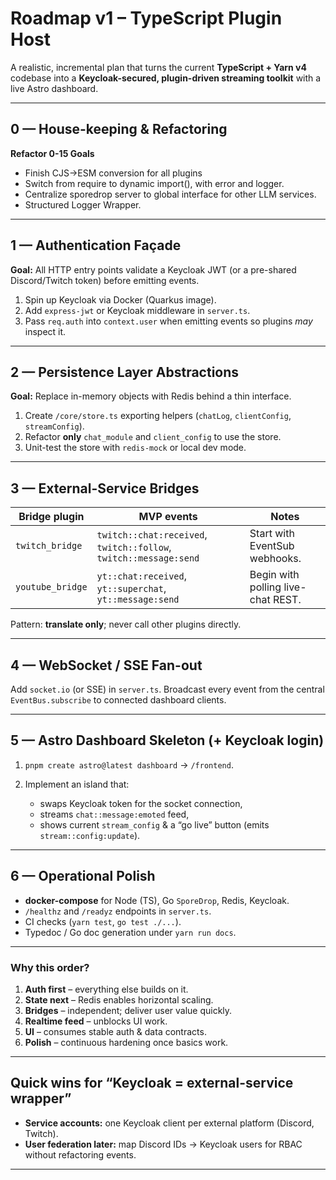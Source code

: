 # Roadmap v1 – TypeScript Plugin Host

A realistic, incremental plan that turns the current **TypeScript + Yarn v4** codebase into a **Keycloak-secured, plugin-driven streaming toolkit** with a live Astro dashboard.

---

## 0 — House-keeping & Refactoring

**Refactor 0-15 Goals**

- Finish CJS→ESM conversion for all plugins
- Switch from require to dynamic import(), with error and logger.
- Centralize sporedrop server to global interface for other LLM services.
- Structured Logger Wrapper.

---

## 1 — Authentication Façade

**Goal:** All HTTP entry points validate a Keycloak JWT (or a pre-shared Discord/Twitch token) before emitting events.

1. Spin up Keycloak via Docker (Quarkus image).
2. Add `express-jwt` or Keycloak middleware in `server.ts`.
3. Pass `req.auth` into `context.user` when emitting events so plugins *may* inspect it.

---

## 2 — Persistence Layer Abstractions

**Goal:** Replace in-memory objects with Redis behind a thin interface.

1. Create `/core/store.ts` exporting helpers (`chatLog`, `clientConfig`, `streamConfig`).
2. Refactor **only** `chat_module` and `client_config` to use the store.
3. Unit-test the store with `redis-mock` or local dev mode.

---

## 3 — External-Service Bridges

| Bridge plugin    | MVP events                                                        | Notes                              |
| ---------------- | ----------------------------------------------------------------- | ---------------------------------- |
| `twitch_bridge`  | `twitch::chat:received`, `twitch::follow`, `twitch::message:send` | Start with EventSub webhooks.      |
| `youtube_bridge` | `yt::chat:received`, `yt::superchat`, `yt::message:send`          | Begin with polling live-chat REST. |

Pattern: **translate only**; never call other plugins directly.

---

## 4 — WebSocket / SSE Fan-out

Add `socket.io` (or SSE) in `server.ts`.
Broadcast every event from the central `EventBus.subscribe` to connected dashboard clients.

---

## 5 — Astro Dashboard Skeleton (+ Keycloak login)

1. `pnpm create astro@latest dashboard` → `/frontend`.
2. Implement an island that:

   * swaps Keycloak token for the socket connection,
   * streams `chat::message:emoted` feed,
   * shows current `stream_config` & a “go live” button (emits `stream::config:update`).

---

## 6 — Operational Polish

* **docker-compose** for Node (TS), Go `SporeDrop`, Redis, Keycloak.
* `/healthz` and `/readyz` endpoints in `server.ts`.
* CI checks (`yarn test`, `go test ./...`).
* Typedoc / Go doc generation under `yarn run docs`.

---

### Why this order?

1. **Auth first** – everything else builds on it.
2. **State next** – Redis enables horizontal scaling.
3. **Bridges** – independent; deliver user value quickly.
4. **Realtime feed** – unblocks UI work.
5. **UI** – consumes stable auth & data contracts.
6. **Polish** – continuous hardening once basics work.

---

## Quick wins for “Keycloak = external-service wrapper”

* **Service accounts:** one Keycloak client per external platform (Discord, Twitch).
* **User federation later:** map Discord IDs → Keycloak users for RBAC without refactoring events.

---